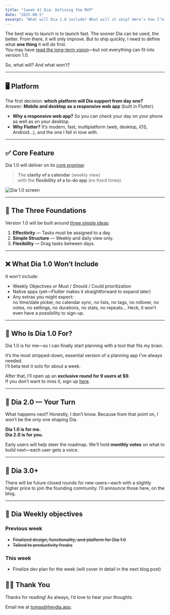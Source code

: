 ```yaml
---
title: "[week 4] Dia: Defining the MVP"
date: "2025-08-5"
excerpt: "What will Dia 1.0 include? What will it skip? Here’s how I’m shaping the first version—from platforms and features to the future community."
---
```


The best way to launch is to launch fast. The sooner Dia can be used, the better. From there, it will only improve. But to ship quickly, I need to define what **one thing** it will do first.  
You may have [read the long-term vision](/blog/week-1-rethinking-planning)—but not everything can fit into version 1.0.

So, what will? And what won’t?

---

## 🖥️ Platform

The first decision: **which platform will Dia support from day one?**  
Answer: **Mobile and desktop as a responsive web app** (built in Flutter).


- **Why a responsive web app?** So you can check your day on your phone as well as on your desktop.
- **Why Flutter?** It’s modern, fast, multiplatform (web, desktop, iOS, Android…), and the one I fell in love with.

---

## ✅ Core Feature

Dia 1.0 will deliver on its [core promise](/blog/week-1-rethinking-planning):

> The **clarity of a calendar** (weekly view)  
> with the **flexibility of a to-do app** (no fixed times).

![Dia 1.0 screen](/week2/dia_1_0.png)

---

## 🧱 The Three Foundations

Version 1.0 will be built around [three simple ideas](/blog/week-1-rethinking-planning):

1. **Effectivity** — Tasks must be assigned to a day.
2. **Simple Structure** — Weekly and daily view only.
3. **Flexibility** — Drag tasks between days.

---

## ❌ What Dia 1.0 Won’t Include

It won’t include:

- Weekly Objectives or Must / Should / Could prioritization  
- Native apps (yet—Flutter makes it straightforward to expand later)  
- Any extras you might expect:  
  no time/date picker, no calendar sync, no lists, no tags, no rollover, no notes, no settings, no durations, no stats, no repeats… Heck, it won’t even have a possibility to sign-up.

---

## 🧠 Who Is Dia 1.0 For?

Dia 1.0 is for me—so I can finally start planning with a tool that fits my brain.

It’s the most stripped-down, essential version of a planning app I’ve always needed.  
I’ll beta test it solo for about a week.

After that, I’ll open up an **exclusive round for 9 users at $9**.  
If you don’t want to miss it, sign up [here](/).

---

## 🚀 Dia 2.0 — Your Turn

What happens next? Honestly, I don’t know. Because from that point on, I won’t be the only one shaping Dia.

**Dia 1.0 is for me.**  
**Dia 2.0 is for you.**

Early users will help steer the roadmap. We'll hold **monthly votes** on what to build next—each user gets a voice.

---

## 🌱 Dia 3.0+

There will be future closed rounds for new users—each with a slightly higher price to join the founding community. I’ll announce those here, on the blog.

---

## 📌 Dia Weekly objectives

### Previous week

- ~~Finalized design, functionality, and platform for Dia 1.0~~
- ~~Talked to productivity freaks~~

### This week

- Finalize dev plan for the week (will cover in detail in the next blog post)

## 🙏🏻 Thank You

Thanks for reading! As always, I’d love to hear your thoughts.   

Email me at [tomas@heydia.app](mailto:tomas@heydia.app).

